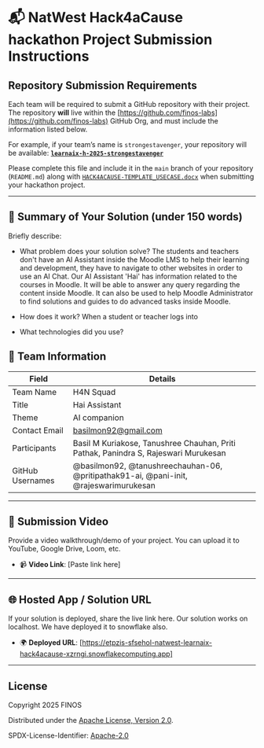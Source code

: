 # 📬 NatWest Hack4aCause hackathon Project Submission Instructions

## Repository Submission Requirements

Each team will be required to submit a GitHub repository with their project. The repository **will** live within the [https://github.com/finos-labs](https://github.com/finos-labs) GitHub Org, and must include the information listed below.

For example, if your team’s name is `strongestavenger`, your repository will be available:
**[`learnaix-h-2025-strongestavenger`](https://github.com/finos-labs/learnaix-h-2025-strongestavenger)**

Please complete this file and include it in the `main` branch of your repository (`README.md`) along with [`HACK4ACAUSE-TEMPLATE_USECASE.docx`](./HACK4ACAUSE-TEMPLATE_USECASE.docx) when submitting your hackathon project.

---

## 📄 Summary of Your Solution (under 150 words)

Briefly describe:

- What problem does your solution solve?
The students and teachers don't have an AI Assistant inside the Moodle LMS to help their learning and development, they have to navigate to other websites in order to use an AI Chat. Our AI Assistant 'Hai' has information related to the courses in Moodle. It will be able to answer any query regarding the content inside Moodle. It can also be used to help Moodle Administrator to find solutions and guides to do advanced tasks inside Moodle.

- How does it work?
When a student or teacher logs into 

- What technologies did you use?

## 👥 Team Information

| Field            | Details                               |
| ---------------- | ------------------------------------- |
| Team Name        | H4N Squad                      |
| Title            | Hai Assistant           |
| Theme            | AI companion    |
| Contact Email    | basilmon92@gmail.com          |
| Participants     | Basil M Kuriakose, Tanushree Chauhan, Priti Pathak, Panindra S, Rajeswari Murukesan |
| GitHub Usernames | @basilmon92, @tanushreechauhan-06, @pritipathak91-ai, @pani-init, @rajeswarimurukesan |

---

## 🎥 Submission Video

Provide a video walkthrough/demo of your project. You can upload it to YouTube, Google Drive, Loom, etc.

- 📹 **Video Link**: [Paste link here]

---

## 🌐 Hosted App / Solution URL

If your solution is deployed, share the live link here.
Our solution works on localhost. We have deployed it to snowflake also.

- 🌍 **Deployed URL**: [https://etpzis-sfsehol-natwest-learnaix-hack4acause-xzrngi.snowflakecomputing.app]

---

## License

Copyright 2025 FINOS

Distributed under the [Apache License, Version 2.0](http://www.apache.org/licenses/LICENSE-2.0).

SPDX-License-Identifier: [Apache-2.0](https://spdx.org/licenses/Apache-2.0)
